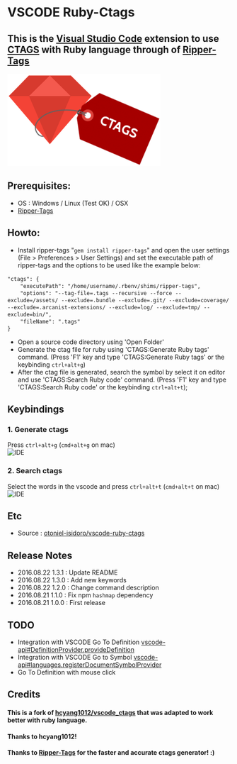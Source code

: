 # VSCODE Ruby-Ctags
## This is the [Visual Studio Code](https://code.visualstudio.com/) extension to use [CTAGS](http://ctags.sourceforge.net/) with Ruby language through of [Ripper-Tags](https://github.com/tmm1/ripper-tags) 
![Icon](images/icon.png)

## Prerequisites:
* OS : Windows / Linux (Test OK) / OSX
* [Ripper-Tags](https://github.com/tmm1/ripper-tags)

## Howto:
* Install ripper-tags "`gem install ripper-tags`" and open the user settings (File > Preferences > User Settings) and set the executable path of ripper-tags and the options to be used like the example below:
```
"ctags": {
    "executePath": "/home/username/.rbenv/shims/ripper-tags",
    "options": "--tag-file=.tags --recursive --force --exclude=/assets/ --exclude=.bundle --exclude=.git/ --exclude=coverage/ --exclude=.arcanist-extensions/ --exclude=log/ --exclude=tmp/ --exclude=bin/",
    "fileName": ".tags"
}
```
* Open a source code directory using 'Open Folder'
* Generate the ctag file for ruby using 'CTAGS:Generate Ruby tags' command. (Press 'F1' key and type 'CTAGS:Generate Ruby tags' or the keybinding `ctrl+alt+g`)
* After the ctag file is generated, search the symbol by select it on editor and use 'CTAGS:Search Ruby code' command. (Press 'F1' key and type 'CTAGS:Search Ruby code' or the keybinding `ctrl+alt+t`);

## Keybindings
### 1. Generate ctags
Press `ctrl+alt+g` (`cmd+alt+g` on mac)  
![IDE](http://i.giphy.com/l0MYD3PYsZgkAkvEQ.gif)

### 2. Search ctags
Select the words in the vscode and press `ctrl+alt+t` (`cmd+alt+t` on mac)  
![IDE](http://i.giphy.com/l0MYQ3blbA8UDD0w8.gif) 

## Etc
* Source : [otoniel-isidoro/vscode-ruby-ctags](https://github.com/otoniel-isidoro/vscode-ruby-ctags)

## Release Notes
* 2016.08.22 1.3.1 : Update README 
* 2016.08.22 1.3.0 : Add new keywords 
* 2016.08.22 1.2.0 : Change command description
* 2016.08.21 1.1.0 : Fix npm `hashmap` dependency 
* 2016.08.21 1.0.0 : First release

## TODO
* Integration with VSCODE Go To Definition [vscode-api#DefinitionProvider.provideDefinition](https://code.visualstudio.com/Docs/extensionAPI/vscode-api#DefinitionProvider.provideDefinition)
* Integration with VSCODE Go to Symbol [vscode-api#languages.registerDocumentSymbolProvider](https://code.visualstudio.com/Docs/extensionAPI/vscode-api#languages.registerDocumentSymbolProvider)
* Go To Definition with mouse click   

## Credits
#### This is a fork of [hcyang1012/vscode_ctags](https://github.com/hcyang1012/vscode_ctags) that was adapted to work better with ruby language.
#### Thanks to hcyang1012!

#### Thanks to [Ripper-Tags](https://github.com/tmm1/ripper-tags) for the faster and accurate ctags generator! :) 
